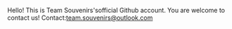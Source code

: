 Hello!
This is Team Souvenirs'sofficial Github account.
You are welcome to contact us!
Contact:team.souvenirs@outlook.com

